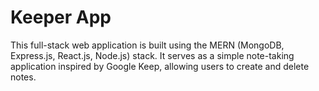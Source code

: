 # Keeper App

This full-stack web application is built using the MERN (MongoDB, Express.js, React.js, Node.js) stack. It serves as a simple note-taking application inspired by Google Keep, allowing users to create and delete notes.

